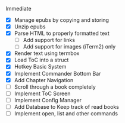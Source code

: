 Immediate
- [x] Manage epubs by copying and storing
- [x] Unzip epubs
- [x] Parse HTML to properly formatted text
  - [ ] Add support for links
  - [ ] Add support for images (iTerm2) only
- [x] Render text using termbox
- [x] Load ToC into a struct
- [x] Hotkey Basic System
- [x] Implement Commander Bottom Bar
- [x] Add Chapter Navigation
- [ ] Scroll through a book completely
- [ ] Implement ToC Screen
- [ ] Implement Config Manager
- [ ] Add Database to Keep track of read books
- [ ] Implement open, list and other commands
